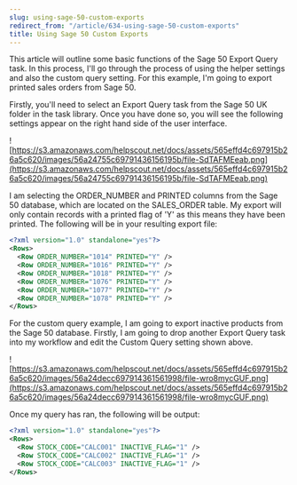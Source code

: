 ```yaml
---
slug: using-sage-50-custom-exports
redirect_from: "/article/634-using-sage-50-custom-exports"
title: Using Sage 50 Custom Exports
---
```

This article will outline some basic functions of the Sage 50 Export Query task. In this process, I'll go through the process of using the helper settings and also the custom query setting. For this example, I'm going to export printed sales orders from Sage 50.

Firstly, you'll need to select an Export Query task from the Sage 50 UK folder in the task library. Once you have done so, you will see the following settings appear on the right hand side of the user interface.

![https://s3.amazonaws.com/helpscout.net/docs/assets/565effd4c697915b26a5c620/images/56a24755c69791436156195b/file-SdTAFMEeab.png](https://s3.amazonaws.com/helpscout.net/docs/assets/565effd4c697915b26a5c620/images/56a24755c69791436156195b/file-SdTAFMEeab.png)

I am selecting the ORDER_NUMBER and PRINTED columns from the Sage 50 database, which are located on the SALES_ORDER table. My export will only contain records with a printed flag of 'Y' as this means they have been printed. The following will be in your resulting export file:

```xml
<?xml version="1.0" standalone="yes"?>
<Rows>
  <Row ORDER_NUMBER="1014" PRINTED="Y" />
  <Row ORDER_NUMBER="1016" PRINTED="Y" />
  <Row ORDER_NUMBER="1018" PRINTED="Y" />
  <Row ORDER_NUMBER="1076" PRINTED="Y" />
  <Row ORDER_NUMBER="1077" PRINTED="Y" />
  <Row ORDER_NUMBER="1078" PRINTED="Y" />
</Rows>
```

For the custom query example, I am going to export inactive products from the Sage 50 database. Firstly, I am going to drop another Export Query task into my workflow and edit the Custom Query setting shown above.

![https://s3.amazonaws.com/helpscout.net/docs/assets/565effd4c697915b26a5c620/images/56a24decc697914361561998/file-wro8mycGUF.png](https://s3.amazonaws.com/helpscout.net/docs/assets/565effd4c697915b26a5c620/images/56a24decc697914361561998/file-wro8mycGUF.png)

Once my query has ran, the following will be output:

```xml
<?xml version="1.0" standalone="yes"?>
<Rows>
  <Row STOCK_CODE="CALC001" INACTIVE_FLAG="1" />
  <Row STOCK_CODE="CALC002" INACTIVE_FLAG="1" />
  <Row STOCK_CODE="CALC003" INACTIVE_FLAG="1" />
</Rows>
```